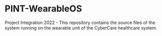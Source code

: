 # PINT-WearableOS

Project Integration 2022 - This repository contains the source files of the system running on the wearable unit of the CyberCare healthcare system.
